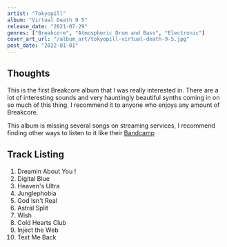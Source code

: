 ```yaml
---
artist: "Tokyopill"
album: "Virtual Death 9 5"
release_date: "2021-07-29"
genres: ["Breakcore", "Atmospheric Drum and Bass", "Electronic"]
cover_art_url: "/album_art/tokyopill-virtual-death-9-5.jpg"
post_date: "2022-01-01"
---
```


## Thoughts

This is the first Breakcore album that I was really interested in. There are a lot of interesting sounds and very hauntingly beautiful synths coming in on so much of this thing. I recommend it to anyone who enjoys any amount of Breakcore.

This album is missing several songs on streaming services, I recommend finding other ways to listen to it like their [Bandcamp](https://tokyopill.bandcamp.com/album/virtual-death-9-5?from=band_sub)

## Track Listing

1. Dreamin About You !
2. Digital Blue
3. Heaven's Ultra
4. Junglephobia
5. God Isn't Real
6. Astral Split
7. Wish
8. Cold Hearts Club
9. Inject the Web
10. Text Me Back
